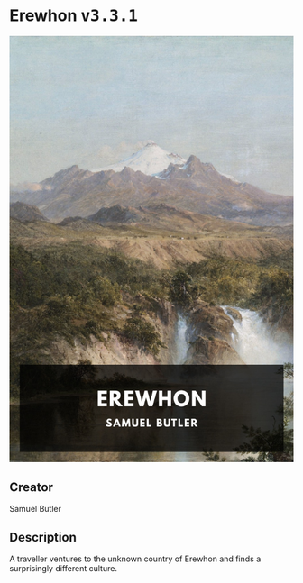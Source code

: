 
# Erewhon <kbd>v3.3.1</kbd>

<center>
  <img src="./cover-1024.jpg"/>
</center>

## Creator
Samuel Butler

## Description
A traveller ventures to the unknown country of Erewhon and finds a surprisingly different culture.
